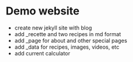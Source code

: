 # Demo website

  - create new jekyll site with blog
  - add _recette and two recipes in md format
  - add _page for about and other special pages
  - add _data for recipes, images, videos, etc
  - add current calculator 
  
